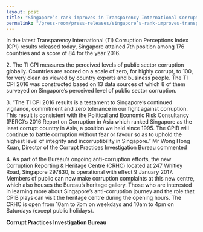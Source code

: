 ```yaml
---
layout: post
title: "Singapore’s rank improves in Transparency International Corruption Perceptions Index"
permalink: "/press-room/press-releases/singapore’s-rank-improves-transparency-international-corruption"
---
```

In the latest Transparency International (TI) Corruption Perceptions Index (CPI) results released today, Singapore attained 7th position among 176 countries and a score of 84 for the year 2016.

2\.        The TI CPI measures the perceived levels of public sector corruption globally. Countries are scored on a scale of zero, for highly corrupt, to 100, for very clean as viewed by country experts and business people. The TI CPI 2016 was constructed based on 13 data sources of which 8 of them surveyed on Singapore’s perceived level of public sector corruption.

3\.        “The TI CPI 2016 results is a testament to Singapore’s continued vigilance, commitment and zero tolerance in our fight against corruption. This result is consistent with the Political and Economic Risk Consultancy (PERC)’s 2016 Report on Corruption in Asia which ranked Singapore as the least corrupt country in Asia, a position we held since 1995. The CPIB will continue to battle corruption without fear or favour so as to uphold the highest level of integrity and incorruptibility in Singapore.” Mr Wong Hong Kuan, Director of the Corrupt Practices Investigation Bureau commented

4\.        As part of the Bureau’s ongoing anti-corruption efforts, the new Corruption Reporting & Heritage Centre (CRHC) located at 247 Whitley Road, Singapore 297830, is operational with effect 9 January 2017. Members of public can now make corruption complaints at this new centre, which also houses the Bureau’s heritage gallery. Those who are interested in learning more about Singapore’s anti-corruption journey and the role that CPIB plays can visit the heritage centre during the opening hours. The CRHC is open from 10am to 7pm on weekdays and 10am to 4pm on Saturdays (except public holidays).

**Corrupt Practices Investigation Bureau**
